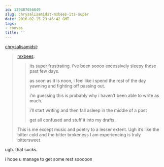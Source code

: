 ```yaml
---
id: 139387056849
slug: chrysalisamidst-mxbees-its-super
date: 2016-02-15 23:46:42 GMT
tags:
- convos
title: ''
---
```

<p><a class="tumblr_blog" href="http://chrysalisamidst.tumblr.com/post/139382272433">chrysalisamidst</a>:</p>
<blockquote>
<p><a class="tumblr_blog" href="http://mxbees.tumblr.com/post/139382033729">mxbees</a>:</p>
<blockquote>
<p>its super frustrating. i’ve been soooo excessively sleepy these past few days.</p>

<p>as soon as it is noon, i feel like i spend the rest of the day yawning and fighting off passing out.</p>

<p>i’m guessing this is probably why i haven’t been able to write as much.</p>

<p>i’ll start writing and then fall asleep in the middle of a post</p>

<p>get all confused and stuff it into my drafts.</p>
</blockquote>
<p>This is me except music and poetry to a lesser extent. Ugh it’s like the bitter cold and the bitter brokeness I am experiencing is truly bittersweet</p>
</blockquote>

ugh. that sucks. 

i hope u manage to get some rest sooooon